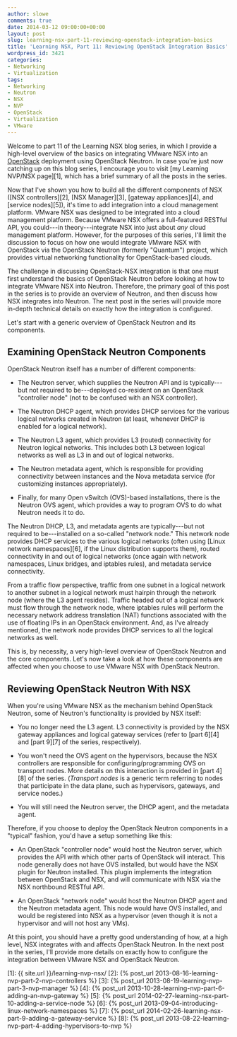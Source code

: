 ```yaml
---
author: slowe
comments: true
date: 2014-03-12 09:00:00+00:00
layout: post
slug: learning-nsx-part-11-reviewing-openstack-integration-basics
title: 'Learning NSX, Part 11: Reviewing OpenStack Integration Basics'
wordpress_id: 3421
categories:
- Networking
- Virtualization
tags:
- Networking
- Neutron
- NSX
- NVP
- OpenStack
- Virtualization
- VMware
---
```


Welcome to part 11 of the Learning NSX blog series, in which I provide a high-level overview of the basics on integrating VMware NSX into an [OpenStack](http://openstack.org/) deployment using OpenStack Neutron. In case you're just now catching up on this blog series, I encourage you to visit [my Learning NVP/NSX page][1], which has a brief summary of all the posts in the series.

Now that I've shown you how to build all the different components of NSX ([NSX controllers][2], [NSX Manager][3], [gateway appliances][4], and [service nodes][5]), it's time to add integration into a cloud management platform. VMware NSX was designed to be integrated into a cloud management platform. Because VMware NSX offers a full-featured RESTful API, you could---in theory---integrate NSX into just about _any_ cloud management platform. However, for the purposes of this series, I'll limit the discussion to focus on how one would integrate VMware NSX with OpenStack via the OpenStack Neutron (formerly "Quantum") project, which provides virtual networking functionality for OpenStack-based clouds.

The challenge in discussing OpenStack-NSX integration is that one must first understand the basics of OpenStack Neutron before looking at how to integrate VMware NSX into Neutron. Therefore, the primary goal of this post in the series is to provide an overview of Neutron, and then discuss how NSX integrates into Neutron. The next post in the series will provide more in-depth technical details on exactly how the integration is configured.

Let's start with a generic overview of OpenStack Neutron and its components.

## Examining OpenStack Neutron Components

OpenStack Neutron itself has a number of different components:

* The Neutron server, which supplies the Neutron API and is typically---but not required to be---deployed co-resident on an OpenStack "controller node" (not to be confused with an NSX controller).

* The Neutron DHCP agent, which provides DHCP services for the various logical networks created in Neutron (at least, whenever DHCP is enabled for a logical network).

* The Neutron L3 agent, which provides L3 (routed) connectivity for Neutron logical networks. This includes both L3 between logical networks as well as L3 in and out of logical networks.

* The Neutron metadata agent, which is responsible for providing connectivity between instances and the Nova metadata service (for customizing instances appropriately).

* Finally, for many Open vSwitch (OVS)-based installations, there is the Neutron OVS agent, which provides a way to program OVS to do what Neutron needs it to do.

The Neutron DHCP, L3, and metadata agents are typically---but not required to be---installed on a so-called "network node." This network node provides DHCP services to the various logical networks (often using [Linux network namespaces][6], if the Linux distribution supports them), routed connectivity in and out of logical networks (once again with network namespaces, Linux bridges, and iptables rules), and metadata service connectivity.

From a traffic flow perspective, traffic from one subnet in a logical network to another subnet in a logical network must hairpin through the network node (where the L3 agent resides). Traffic headed out of a logical network must flow through the network node, where iptables rules will perform the necessary network address translation (NAT) functions associated with the use of floating IPs in an OpenStack environment. And, as I've already mentioned, the network node provides DHCP services to all the logical networks as well.

This is, by necessity, a very high-level overview of OpenStack Neutron and the core components. Let's now take a look at how these components are affected when you choose to use VMware NSX with OpenStack Neutron.

## Reviewing OpenStack Neutron With NSX

When you're using VMware NSX as the mechanism behind OpenStack Neutron, some of Neutron's functionality is provided by NSX itself:

* You no longer need the L3 agent. L3 connectivity is provided by the NSX gateway appliances and logical gateway services (refer to [part 6][4] and [part 9][7] of the series, respectively).

* You won't need the OVS agent on the hypervisors, because the NSX controllers are responsible for configuring/programming OVS on transport nodes. More details on this interaction is provided in [part 4][8] of the series. (_Transport nodes_ is a generic term referring to nodes that participate in the data plane, such as hypervisors, gateways, and service nodes.)

* You will still need the Neutron server, the DHCP agent, and the metadata agent.

Therefore, if you choose to deploy the OpenStack Neutron components in a "typical" fashion, you'd have a setup something like this:

* An OpenStack "controller node" would host the Neutron server, which provides the API with which other parts of OpenStack will interact. This node generally does not have OVS installed, but would have the NSX plugin for Neutron installed. This plugin implements the integration between OpenStack and NSX, and will communicate with NSX via the NSX northbound RESTful API.

* An OpenStack "network node" would host the Neutron DHCP agent and the Neutron metadata agent. This node would have OVS installed, and would be registered into NSX as a hypervisor (even though it is not a hypervisor and will not host any VMs).

At this point, you should have a pretty good understanding of how, at a high level, NSX integrates with and affects OpenStack Neutron. In the next post in the series, I'll provide more details on exactly how to configure the integration between VMware NSX and OpenStack Neutron.

[1]: {{ site.url }}/learning-nvp-nsx/
[2]: {% post_url 2013-08-16-learning-nvp-part-2-nvp-controllers %}
[3]: {% post_url 2013-08-19-learning-nvp-part-3-nvp-manager %}
[4]: {% post_url 2013-10-28-learning-nvp-part-6-adding-an-nvp-gateway %}
[5]: {% post_url 2014-02-27-learning-nsx-part-10-adding-a-service-node %}
[6]: {% post_url 2013-09-04-introducing-linux-network-namespaces %}
[7]: {% post_url 2014-02-26-learning-nsx-part-9-adding-a-gateway-service %}
[8]: {% post_url 2013-08-22-learning-nvp-part-4-adding-hypervisors-to-nvp %}
